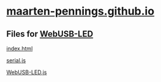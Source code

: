 # [maarten-pennings.github.io](https://maarten-pennings.github.io)

## Files for [WebUSB-LED](https://github.com/maarten-pennings/WebUSB-LED)

[index.html](index.html)

[serial.js](serial.js)

[WebUSB-LED.js](WebUSB-LED.js)
